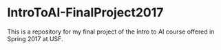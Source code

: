 # IntroToAI-FinalProject2017
This is a repository for my final project of the Intro to AI course offered in Spring 2017 at USF. 
